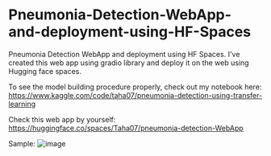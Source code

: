 # Pneumonia-Detection-WebApp-and-deployment-using-HF-Spaces
Pneumonia Detection WebApp and deployment using HF Spaces. I've created this web app using gradio library and deploy it on the web using Hugging face spaces.

To see the model building procedure properly, check out my notebook here: https://www.kaggle.com/code/taha07/pneumonia-detection-using-transfer-learning

Check this web app by yourself: https://huggingface.co/spaces/Taha07/pneumonia-detection-WebApp

Sample:
![image](https://user-images.githubusercontent.com/64063436/206949412-ec23d84d-56da-4900-bcbb-11d3b63f05f9.png)


